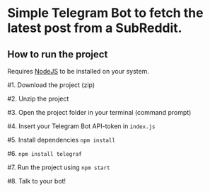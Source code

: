 # Simple Telegram Bot to fetch the latest post from a SubReddit.

## How to run the project
Requires [NodeJS](https://nodejs.org) to be installed on your system.  

#1. Download the project (zip)

#2. Unzip the project

#3. Open the project folder in your terminal (command prompt)

#4. Insert your Telegram Bot API-token in `index.js`

#5. Install dependencies `npm install`

#6. `npm install telegraf`

#7. Run the project using `npm start`

#8. Talk to your bot!
